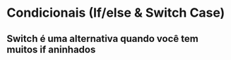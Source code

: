 # Condicionais (If/else & Switch Case)
## Switch é uma alternativa quando você tem muitos if aninhados